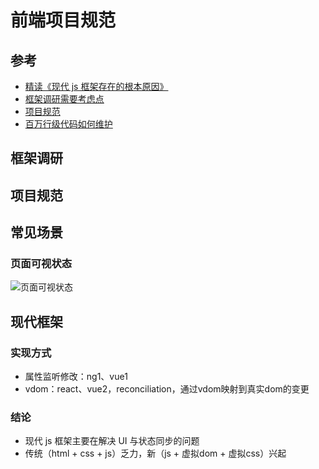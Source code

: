 # 前端项目规范

## 参考
- [精读《现代 js 框架存在的根本原因》](https://zhuanlan.zhihu.com/p/37090152)
- [框架调研需要考虑点](https://segmentfault.com/a/1190000016504733)
- [项目规范](https://github.com/elsewhencode/project-guidelines/blob/master/README-zh.md)
- [百万行级代码如何维护](https://mp.weixin.qq.com/s/tl7YG6y9j0bggzfFgMo2FQ)

## 框架调研

## 项目规范

## 常见场景

### 页面可视状态
![页面可视状态](./页面可视状态.jpeg)

## 现代框架

### 实现方式
- 属性监听修改：ng1、vue1
- vdom：react、vue2，reconciliation，通过vdom映射到真实dom的变更

### 结论
- 现代 js 框架主要在解决 UI 与状态同步的问题
- 传统（html + css + js）乏力，新（js + 虚拟dom + 虚拟css）兴起